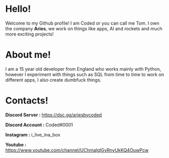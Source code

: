 # Hello!

Welcome to my Github profile! I am Coded or you can call me Tom. I own the company **Aries**, we work on things like apps, AI and rockets and much more exciting projects!

# About me!

I am a 15 year old developer from England who works mainly with Python, however I experiment with things such as SQL from time to time to work on different apps, I also create dumbfuck things.

# Contacts!

**Discord Server :** https://dsc.gg/ariesbycoded

**Discord Account :** Coded#0001

**Instagram :** i_live_ina_box

**Youtube :** https://www.youtube.com/channel/UChmalgIGyRnyUkKQ4OuwPcw
